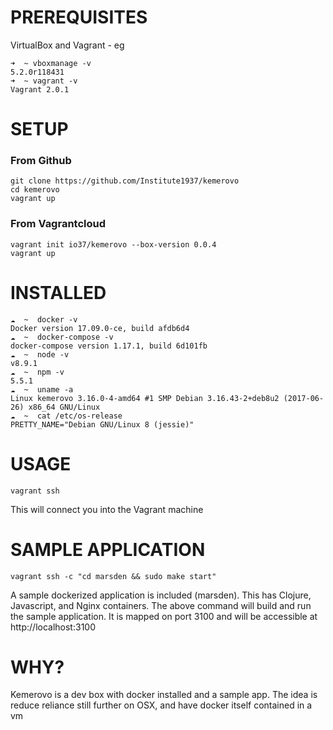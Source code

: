 # PREREQUISITES

VirtualBox and Vagrant - eg

```
➜  ~ vboxmanage -v
5.2.0r118431
➜  ~ vagrant -v
Vagrant 2.0.1
```

# SETUP

### From Github

```
git clone https://github.com/Institute1937/kemerovo
cd kemerovo
vagrant up
```

### From Vagrantcloud

```
vagrant init io37/kemerovo --box-version 0.0.4
vagrant up
```


# INSTALLED

```
☁  ~  docker -v
Docker version 17.09.0-ce, build afdb6d4
☁  ~  docker-compose -v
docker-compose version 1.17.1, build 6d101fb
☁  ~  node -v
v8.9.1
☁  ~  npm -v
5.5.1
☁  ~  uname -a
Linux kemerovo 3.16.0-4-amd64 #1 SMP Debian 3.16.43-2+deb8u2 (2017-06-26) x86_64 GNU/Linux
☁  ~  cat /etc/os-release
PRETTY_NAME="Debian GNU/Linux 8 (jessie)"
```

# USAGE

```
vagrant ssh
```

This will connect you into the Vagrant machine

# SAMPLE APPLICATION

```
vagrant ssh -c "cd marsden && sudo make start"
```

A sample dockerized application is included (marsden). This has Clojure, Javascript, and Nginx containers. The above command will build and run the sample application. It is mapped on port 3100 and will be accessible at http://localhost:3100


# WHY?

Kemerovo is a dev box with docker installed and a sample app. The idea is reduce reliance still further on OSX, and have docker itself contained in a vm 
